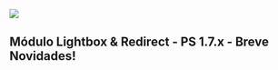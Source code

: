 ![](https://prestabr.com.br/docpagseguropro/master/head_github_master_v3.jpg)

## Módulo Lightbox & Redirect - PS 1.7.x - Breve Novidades!
